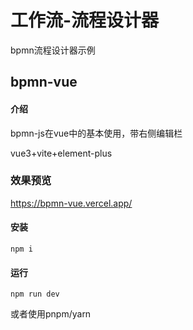 # 工作流-流程设计器

bpmn流程设计器示例

## bpmn-vue

#### 介绍

bpmn-js在vue中的基本使用，带右侧编辑栏

vue3+vite+element-plus

### 效果预览

https://bpmn-vue.vercel.app/

#### 安装

```
npm i
```

#### 运行

```
npm run dev
```

或者使用pnpm/yarn
